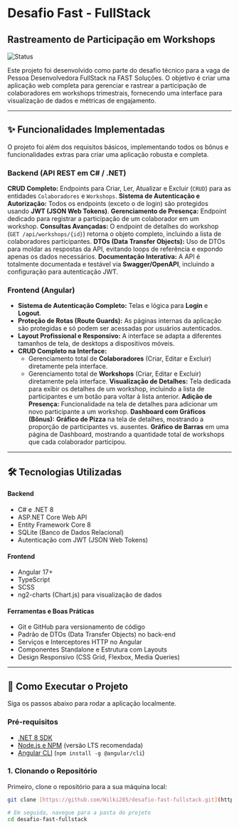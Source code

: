 # Desafio Fast - FullStack

## Rastreamento de Participação em Workshops

![Status](https://img.shields.io/badge/status-conclu%C3%ADdo-brightgreen)

Este projeto foi desenvolvido como parte do desafio técnico para a vaga de Pessoa Desenvolvedora FullStack na FAST Soluções. O objetivo é criar uma aplicação web completa para gerenciar e rastrear a participação de colaboradores em workshops trimestrais, fornecendo uma interface para visualização de dados e métricas de engajamento.

---

## ✨ Funcionalidades Implementadas

O projeto foi além dos requisitos básicos, implementando todos os bônus e funcionalidades extras para criar uma aplicação robusta e completa.

### Backend (API REST em C# / .NET)

**CRUD Completo:** Endpoints para Criar, Ler, Atualizar e Excluir (`CRUD`) para as entidades `Colaboradores` e `Workshops`. 
**Sistema de Autenticação e Autorização:** Todos os endpoints (exceto o de login) são protegidos usando **JWT (JSON Web Tokens)**.
**Gerenciamento de Presença:** Endpoint dedicado para registrar a participação de um colaborador em um workshop.
**Consultas Avançadas:** O endpoint de detalhes do workshop (`GET /api/workshops/{id}`) retorna o objeto completo, incluindo a lista de colaboradores participantes.
**DTOs (Data Transfer Objects):** Uso de DTOs para moldar as respostas da API, evitando loops de referência e expondo apenas os dados necessários.
**Documentação Interativa:** A API é totalmente documentada e testável via **Swagger/OpenAPI**, incluindo a configuração para autenticação JWT. 

### Frontend (Angular)

* **Sistema de Autenticação Completo:** Telas e lógica para **Login** e **Logout**.
* **Proteção de Rotas (Route Guards):** As páginas internas da aplicação são protegidas e só podem ser acessadas por usuários autenticados.
* **Layout Profissional e Responsivo:** A interface se adapta a diferentes tamanhos de tela, de desktops a dispositivos móveis.
* **CRUD Completo na Interface:**
    * Gerenciamento total de **Colaboradores** (Criar, Editar e Excluir) diretamente pela interface.
    * Gerenciamento total de **Workshops** (Criar, Editar e Excluir) diretamente pela interface.
**Visualização de Detalhes:** Tela dedicada para exibir os detalhes de um workshop, incluindo a lista de participantes e um botão para voltar à lista anterior.
**Adição de Presença:** Funcionalidade na tela de detalhes para adicionar um novo participante a um workshop.
**Dashboard com Gráficos (Bônus):**
  **Gráfico de Pizza** na tela de detalhes, mostrando a proporção de participantes vs. ausentes.
  **Gráfico de Barras** em uma página de Dashboard, mostrando a quantidade total de workshops que cada colaborador participou.

---

## 🛠️ Tecnologias Utilizadas

#### **Backend**
* C# e .NET 8
* ASP.NET Core Web API
* Entity Framework Core 8
* SQLite (Banco de Dados Relacional)
* Autenticação com JWT (JSON Web Tokens)

#### **Frontend**
* Angular 17+
* TypeScript
* SCSS
* ng2-charts (Chart.js) para visualização de dados

#### **Ferramentas e Boas Práticas**
* Git e GitHub para versionamento de código
* Padrão de DTOs (Data Transfer Objects) no back-end
* Serviços e Interceptores HTTP no Angular
* Componentes Standalone e Estrutura com Layouts
* Design Responsivo (CSS Grid, Flexbox, Media Queries)

---

## 🚀 Como Executar o Projeto

Siga os passos abaixo para rodar a aplicação localmente.

### Pré-requisitos
* [.NET 8 SDK](https://dotnet.microsoft.com/download/dotnet/8.0)
* [Node.js e NPM](https://nodejs.org/) (versão LTS recomendada)
* [Angular CLI](https://angular.io/cli) (`npm install -g @angular/cli`)

### 1. Clonando o Repositório

Primeiro, clone o repositório para a sua máquina local:

```bash
git clone [https://github.com/Wilki205/desafio-fast-fullstack.git](https://github.com/Wilki205/desafio-fast-fullstack.git)

# Em seguida, navegue para a pasta do projeto
cd desafio-fast-fullstack
